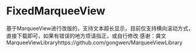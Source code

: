# FixedMarqueeView
基于MarqueeView进行改版的，支持文本超长显示，目前仅支持横向滚动方式，直接下载即可，如果有错误的地方烦请指正，或自行修改
感谢：龚文MarqueeViewLibraryhttps://github.com/gongwen/MarqueeViewLibrary
